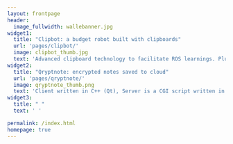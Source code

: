 ```yaml
---
layout: frontpage
header:
  image_fullwidth: wallebanner.jpg
widget1:
  title: "Clipbot: a budget robot built with clipboards"
  url: 'pages/clipbot/'
  image: clipbot_thumb.jpg
  text: 'Advanced clipboard technology to facilitate ROS learnings. Plus an android app to control it over WIFI with SSH.'
widget2:
  title: "Qryptnote: encrypted notes saved to cloud"
  url: 'pages/qryptnote/'
  image: qryptnote_thumb.png
  text: 'Client written in C++ (Qt), Server is a CGI script written in C. Both use libgcrypt.'
widget3:
  title: " "
  text: ' '

permalink: /index.html
homepage: true
---
```


